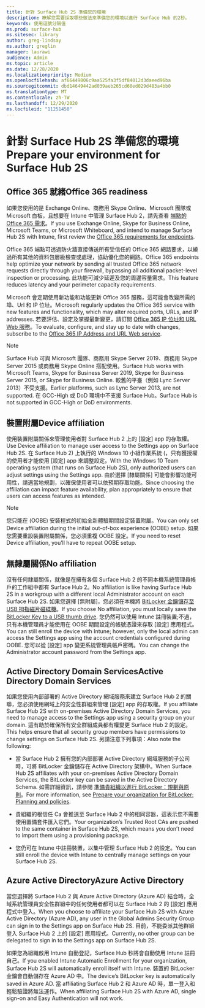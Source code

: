 ```yaml
---
title: 針對 Surface Hub 2S 準備您的環境
description: 瞭解您需要採取哪些做法來準備您的環境以進行 Surface Hub 的2秒。
keywords: 使用逗號分隔值
ms.prod: surface-hub
ms.sitesec: library
author: greg-lindsay
ms.author: greglin
manager: laurawi
audience: Admin
ms.topic: article
ms.date: 12/28/2020
ms.localizationpriority: Medium
ms.openlocfilehash: af66449806c9aa525fa3f5df84012d3daeed96ba
ms.sourcegitcommit: dbd14649442ad039aeb265cd60ed029d483a4bb0
ms.translationtype: MT
ms.contentlocale: zh-TW
ms.lasthandoff: 12/29/2020
ms.locfileid: "11251450"
---
```

# <span data-ttu-id="26489-104">針對 Surface Hub 2S 準備您的環境</span><span class="sxs-lookup"><span data-stu-id="26489-104">Prepare your environment for Surface Hub 2S</span></span>

## <span data-ttu-id="26489-105">Office 365 就緒</span><span class="sxs-lookup"><span data-stu-id="26489-105">Office 365 readiness</span></span>

<span data-ttu-id="26489-106">如果您使用的是 Exchange Online、商務用 Skype Online、Microsoft 團隊或 Microsoft 白板，且想要在 Intune 中管理 Surface Hub 2，請先查看 [端點的 Office 365 需求](https://docs.microsoft.com/office365/enterprise/office-365-endpoints)。</span><span class="sxs-lookup"><span data-stu-id="26489-106">If you use Exchange Online, Skype for Business Online, Microsoft Teams, or Microsoft Whiteboard, and intend to manage Surface Hub 2S with Intune, first review the [Office 365 requirements for endpoints](https://docs.microsoft.com/office365/enterprise/office-365-endpoints).</span></span>

<span data-ttu-id="26489-107">Office 365 端點可透過防火牆直接傳送所有受信任的 Office 365 網路要求，以繞過所有其他的資料包層級檢查或處理，協助優化您的網路。</span><span class="sxs-lookup"><span data-stu-id="26489-107">Office 365 endpoints help optimize your network by sending all trusted Office 365 network requests directly through your firewall, bypassing all additional packet-level inspection or processing.</span></span> <span data-ttu-id="26489-108">此功能可減少延遲及您的周邊容量需求。</span><span class="sxs-lookup"><span data-stu-id="26489-108">This feature reduces latency and your perimeter capacity requirements.</span></span>

<span data-ttu-id="26489-109">Microsoft 會定期使用新功能和功能更新 Office 365 服務，這可能會改變所需的埠、Url 和 IP 位址。</span><span class="sxs-lookup"><span data-stu-id="26489-109">Microsoft regularly updates the Office 365 service with new features and functionality, which may alter required ports, URLs, and IP addresses.</span></span> <span data-ttu-id="26489-110">若要評估、設定及掌握最新變更，請訂閱 [Office 365 IP 位址和 URL Web 服務](https://docs.microsoft.com/office365/enterprise/office-365-ip-web-service)。</span><span class="sxs-lookup"><span data-stu-id="26489-110">To evaluate, configure, and stay up to date with changes, subscribe to the [Office 365 IP Address and URL Web service](https://docs.microsoft.com/office365/enterprise/office-365-ip-web-service).</span></span>

> [!NOTE]
> <span data-ttu-id="26489-111">Surface Hub 可與 Microsoft 團隊、商務用 Skype Server 2019、商務用 Skype Server 2015 或商務用 Skype Online 搭配使用。</span><span class="sxs-lookup"><span data-stu-id="26489-111">Surface Hub works with Microsoft Teams, Skype for Business Server 2019, Skype for Business Server 2015, or Skype for Business Online.</span></span>
<span data-ttu-id="26489-112">較舊的平臺（例如 Lync Server 2013）不受支援。</span><span class="sxs-lookup"><span data-stu-id="26489-112">Earlier platforms, such as Lync Server 2013, are not supported.</span></span> <span data-ttu-id="26489-113">在 GCC-High 或 DoD 環境中不支援 Surface Hub。</span><span class="sxs-lookup"><span data-stu-id="26489-113">Surface Hub is not supported in GCC-High or DoD environments.</span></span>


## <span data-ttu-id="26489-114">裝置附屬</span><span class="sxs-lookup"><span data-stu-id="26489-114">Device affiliation</span></span>

<span data-ttu-id="26489-115">使用裝置附屬關係來管理使用者對 Surface Hub 2 上的 [設定] app 的存取權。</span><span class="sxs-lookup"><span data-stu-id="26489-115">Use Device affiliation to manage user access to the Settings app on Surface Hub 2S.</span></span>
<span data-ttu-id="26489-116">在 Surface Hub 2) 上執行的 Windows 10 小組作業系統 (，只有獲授權的使用者才能使用 [設定] app 來調整設定。</span><span class="sxs-lookup"><span data-stu-id="26489-116">With the Windows 10 Team operating system (that runs on Surface Hub 2S),  only authorized users can adjust settings using the Settings app.</span></span> <span data-ttu-id="26489-117">由於選擇 [隸屬關係] 可能會影響功能可用性，請適當地規劃，以確保使用者可以依預期存取功能。</span><span class="sxs-lookup"><span data-stu-id="26489-117">Since choosing the affiliation can impact feature availability, plan appropriately to ensure that users can access features as intended.</span></span>

> [!NOTE]
> <span data-ttu-id="26489-118">您只能在 (OOBE) 安裝程式的初始全新體驗期間設定裝置附屬。</span><span class="sxs-lookup"><span data-stu-id="26489-118">You can only set Device affiliation during the initial out-of-box experience (OOBE) setup.</span></span> <span data-ttu-id="26489-119">如果您需要重設裝置附屬關係，您必須重複 OOBE 設定。</span><span class="sxs-lookup"><span data-stu-id="26489-119">If you need to reset Device affiliation, you’ll have to repeat OOBE setup.</span></span>

## <span data-ttu-id="26489-120">無隸屬關係</span><span class="sxs-lookup"><span data-stu-id="26489-120">No affiliation</span></span>

<span data-ttu-id="26489-121">沒有任何隸屬關係，就像是在擁有各個 Surface Hub 2 的不同本機系統管理員帳戶的工作組中都有 Surface Hub 2。</span><span class="sxs-lookup"><span data-stu-id="26489-121">No affiliation is like having Surface Hub 2S in a workgroup with a different local Administrator account on each Surface Hub 2S.</span></span> <span data-ttu-id="26489-122">如果您選擇 [無附屬]，您必須在本機將 [BitLocker 金鑰儲存至 USB 拇指磁片磁碟機](https://docs.microsoft.com/windows/security/information-protection/bitlocker/bitlocker-key-management-faq)。</span><span class="sxs-lookup"><span data-stu-id="26489-122">If you choose No affiliation, you must locally save the [BitLocker Key to a USB thumb drive](https://docs.microsoft.com/windows/security/information-protection/bitlocker/bitlocker-key-management-faq).</span></span> <span data-ttu-id="26489-123">您仍然可以使用 Intune 註冊裝置;不過，只有本機管理員才能使用在 OOBE 期間設定的帳號憑證來存取 [設定] 應用程式。</span><span class="sxs-lookup"><span data-stu-id="26489-123">You can still enroll the device with Intune; however, only the local admin can access the Settings app using the account credentials configured during OOBE.</span></span> <span data-ttu-id="26489-124">您可以從 [設定] app 變更系統管理員帳戶密碼。</span><span class="sxs-lookup"><span data-stu-id="26489-124">You can change the Administrator account password from the Settings app.</span></span>

## <span data-ttu-id="26489-125">Active Directory Domain Services</span><span class="sxs-lookup"><span data-stu-id="26489-125">Active Directory Domain Services</span></span>

<span data-ttu-id="26489-126">如果您使用內部部署的 Active Directory 網域服務來建立 Surface Hub 2 的關聯，您必須使用網域上的安全性群組來管理 [設定] app 的存取權。</span><span class="sxs-lookup"><span data-stu-id="26489-126">If you affiliate Surface Hub 2S with on-premises Active Directory Domain Services, you need to manage access to the Settings app using a security group on your domain.</span></span> <span data-ttu-id="26489-127">這有助於確保所有安全群組成員都有權變更 Surface Hub 2 的設定。</span><span class="sxs-lookup"><span data-stu-id="26489-127">This helps ensure that all security group members have permissions to change settings on Surface Hub 2S.</span></span> <span data-ttu-id="26489-128">另請注意下列事項：</span><span class="sxs-lookup"><span data-stu-id="26489-128">Also note the following:</span></span>

- <span data-ttu-id="26489-129">當 Surface Hub 2 擁有您的內部部署 Active Directory 網域服務的子公司時，可將 BitLocker 金鑰儲存在 Active Directory 架構中。</span><span class="sxs-lookup"><span data-stu-id="26489-129">When Surface Hub 2S affiliates with your on-premises Active Directory Domain Services, the BitLocker key can be saved in the Active Directory Schema.</span></span> <span data-ttu-id="26489-130">如需詳細資訊，請參閱 [準備貴組織以進行 BitLocker：規劃與原則](https://docs.microsoft.com/windows/security/information-protection/bitlocker/prepare-your-organization-for-bitlocker-planning-and-policies)。</span><span class="sxs-lookup"><span data-stu-id="26489-130">For more information, see [Prepare your organization for BitLocker: Planning and policies](https://docs.microsoft.com/windows/security/information-protection/bitlocker/prepare-your-organization-for-bitlocker-planning-and-policies).</span></span>

- <span data-ttu-id="26489-131">貴組織的根信任 Ca 會推送至 Surface Hub 2 中的相同容器，這表示您不需要使用置備套件匯入它們。</span><span class="sxs-lookup"><span data-stu-id="26489-131">Your organization’s Trusted Root CAs are pushed to the same container in Surface Hub 2S, which means you don’t need to import them using a provisioning package.</span></span>

- <span data-ttu-id="26489-132">您仍可在 Intune 中註冊裝置，以集中管理 Surface Hub 2 的設定。</span><span class="sxs-lookup"><span data-stu-id="26489-132">You can still enroll the device with Intune to centrally manage settings on your Surface Hub 2S.</span></span>

## <span data-ttu-id="26489-133">Azure Active Directory</span><span class="sxs-lookup"><span data-stu-id="26489-133">Azure Active Directory</span></span>

<span data-ttu-id="26489-134">當您選擇將 Surface Hub 2 與 Azure Active Directory (Azure AD) 結合時，全域系統管理員安全性群組中的任何使用者都可以在 Surface Hub 2 的 [設定] 應用程式中登入。</span><span class="sxs-lookup"><span data-stu-id="26489-134">When you choose to affiliate your Surface Hub 2S with Azure Active Directory (Azure AD), any user in the Global Admins Security Group can sign in to the Settings app on Surface Hub 2S.</span></span> <span data-ttu-id="26489-135">目前，不能委派其他群組登入 Surface Hub 2 上的 [設定] 應用程式。</span><span class="sxs-lookup"><span data-stu-id="26489-135">Currently, no other group can be delegated to sign in to the Settings app on Surface Hub 2S.</span></span>

<span data-ttu-id="26489-136">如果您為組織啟用 Intune 自動登記，Surface Hub 秒將會自動使用 Intune 註冊自己。</span><span class="sxs-lookup"><span data-stu-id="26489-136">If you enabled Intune Automatic Enrollment for your organization, Surface Hub 2S will automatically enroll itself with Intune.</span></span> <span data-ttu-id="26489-137">裝置的 BitLocker 金鑰會自動儲存在 Azure AD 中。</span><span class="sxs-lookup"><span data-stu-id="26489-137">The device’s BitLocker key is automatically saved in Azure AD.</span></span> <span data-ttu-id="26489-138">當 affiliating Surface Hub 2 和 Azure AD 時，單一登入和輕鬆驗證將無法運作。</span><span class="sxs-lookup"><span data-stu-id="26489-138">When affiliating Surface Hub 2S with Azure AD, single sign-on and Easy Authentication will not work.</span></span>
